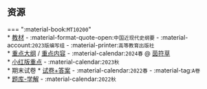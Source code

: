 ## 资源  
=== ":material-book:`MT10200`"  
    * [教材](http://api.cqu-openlib.cn/file?key=iygs92iby1tg) - :material-format-quote-open:`中国近现代史纲要` - :material-account:`2023版编写组` - :material-printer:`高等教育出版社`  
    * [重点大纲](http://api.cqu-openlib.cn/file?key=iHOUZ2iby25i) / [重点内容](http://api.cqu-openlib.cn/file?key=iURtP2iby22f) - :material-calendar:`2024春` @ [茵符草](../contributor/茵符草.md)  
    * [小红版重点](http://api.cqu-openlib.cn/file?key=iCLbD2ibxzyj) - :material-calendar:`2023秋`  
    * 期末试卷
        * [试卷+答案](http://api.cqu-openlib.cn/file?key=iMR202iby91g) - :material-calendar:`2022春` - :material-tag:`A卷`  
    * [题库-学解](http://api.cqu-openlib.cn/file?key=ivrBA2iby3hg) - :material-calendar:`2022秋`  